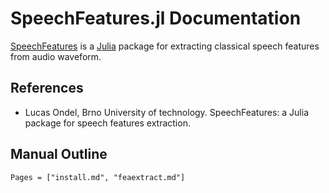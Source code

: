 # SpeechFeatures.jl Documentation

[SpeechFeatures](https://github.com/BUTSpeechFIT/SpeechFeatures) is a
[Julia](https://julialang.org/) package for extracting classical
speech features from audio waveform.


## References

* Lucas Ondel, Brno University of technology. SpeechFeatures: a Julia
  package for speech features extraction.


## Manual Outline

```@contents
Pages = ["install.md", "feaextract.md"]
```

